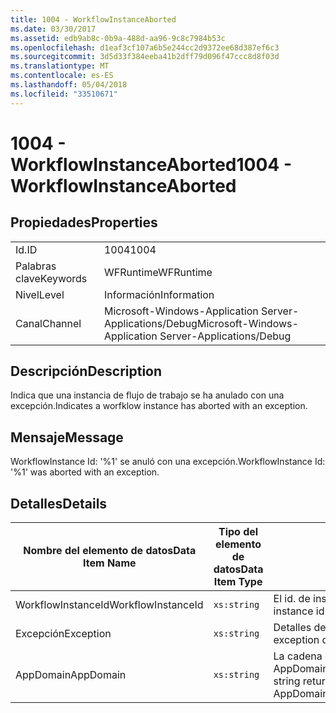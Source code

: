 ```yaml
---
title: 1004 - WorkflowInstanceAborted
ms.date: 03/30/2017
ms.assetid: edb9ab8c-0b9a-488d-aa96-9c8c7984b53c
ms.openlocfilehash: d1eaf3cf107a6b5e244cc2d9372ee68d387ef6c3
ms.sourcegitcommit: 3d5d33f384eeba41b2dff79d096f47ccc8d8f03d
ms.translationtype: MT
ms.contentlocale: es-ES
ms.lasthandoff: 05/04/2018
ms.locfileid: "33510671"
---
```

# <a name="1004---workflowinstanceaborted"></a><span data-ttu-id="a88a2-102">1004 - WorkflowInstanceAborted</span><span class="sxs-lookup"><span data-stu-id="a88a2-102">1004 - WorkflowInstanceAborted</span></span>
## <a name="properties"></a><span data-ttu-id="a88a2-103">Propiedades</span><span class="sxs-lookup"><span data-stu-id="a88a2-103">Properties</span></span>  
  
|||  
|-|-|  
|<span data-ttu-id="a88a2-104">Id.</span><span class="sxs-lookup"><span data-stu-id="a88a2-104">ID</span></span>|<span data-ttu-id="a88a2-105">1004</span><span class="sxs-lookup"><span data-stu-id="a88a2-105">1004</span></span>|  
|<span data-ttu-id="a88a2-106">Palabras clave</span><span class="sxs-lookup"><span data-stu-id="a88a2-106">Keywords</span></span>|<span data-ttu-id="a88a2-107">WFRuntime</span><span class="sxs-lookup"><span data-stu-id="a88a2-107">WFRuntime</span></span>|  
|<span data-ttu-id="a88a2-108">Nivel</span><span class="sxs-lookup"><span data-stu-id="a88a2-108">Level</span></span>|<span data-ttu-id="a88a2-109">Información</span><span class="sxs-lookup"><span data-stu-id="a88a2-109">Information</span></span>|  
|<span data-ttu-id="a88a2-110">Canal</span><span class="sxs-lookup"><span data-stu-id="a88a2-110">Channel</span></span>|<span data-ttu-id="a88a2-111">Microsoft-Windows-Application Server-Applications/Debug</span><span class="sxs-lookup"><span data-stu-id="a88a2-111">Microsoft-Windows-Application Server-Applications/Debug</span></span>|  
  
## <a name="description"></a><span data-ttu-id="a88a2-112">Descripción</span><span class="sxs-lookup"><span data-stu-id="a88a2-112">Description</span></span>  
 <span data-ttu-id="a88a2-113">Indica que una instancia de flujo de trabajo se ha anulado con una excepción.</span><span class="sxs-lookup"><span data-stu-id="a88a2-113">Indicates a worfklow instance has aborted with an exception.</span></span>  
  
## <a name="message"></a><span data-ttu-id="a88a2-114">Mensaje</span><span class="sxs-lookup"><span data-stu-id="a88a2-114">Message</span></span>  
 <span data-ttu-id="a88a2-115">WorkflowInstance Id: '%1' se anuló con una excepción.</span><span class="sxs-lookup"><span data-stu-id="a88a2-115">WorkflowInstance Id: '%1' was aborted with an exception.</span></span>  
  
## <a name="details"></a><span data-ttu-id="a88a2-116">Detalles</span><span class="sxs-lookup"><span data-stu-id="a88a2-116">Details</span></span>  
  
|<span data-ttu-id="a88a2-117">Nombre del elemento de datos</span><span class="sxs-lookup"><span data-stu-id="a88a2-117">Data Item Name</span></span>|<span data-ttu-id="a88a2-118">Tipo del elemento de datos</span><span class="sxs-lookup"><span data-stu-id="a88a2-118">Data Item Type</span></span>|<span data-ttu-id="a88a2-119">Descripción</span><span class="sxs-lookup"><span data-stu-id="a88a2-119">Description</span></span>|  
|--------------------|--------------------|-----------------|  
|<span data-ttu-id="a88a2-120">WorkflowInstanceId</span><span class="sxs-lookup"><span data-stu-id="a88a2-120">WorkflowInstanceId</span></span>|`xs:string`|<span data-ttu-id="a88a2-121">El id. de instancia del flujo de trabajo.</span><span class="sxs-lookup"><span data-stu-id="a88a2-121">The instance id for the workflow</span></span>|  
|<span data-ttu-id="a88a2-122">Excepción</span><span class="sxs-lookup"><span data-stu-id="a88a2-122">Exception</span></span>|`xs:string`|<span data-ttu-id="a88a2-123">Detalles de la excepción para la excepción</span><span class="sxs-lookup"><span data-stu-id="a88a2-123">The exception details for the exception</span></span>|  
|<span data-ttu-id="a88a2-124">AppDomain</span><span class="sxs-lookup"><span data-stu-id="a88a2-124">AppDomain</span></span>|`xs:string`|<span data-ttu-id="a88a2-125">La cadena devuelta por AppDomain.CurrentDomain.FriendlyName.</span><span class="sxs-lookup"><span data-stu-id="a88a2-125">The string returned by AppDomain.CurrentDomain.FriendlyName.</span></span>|
